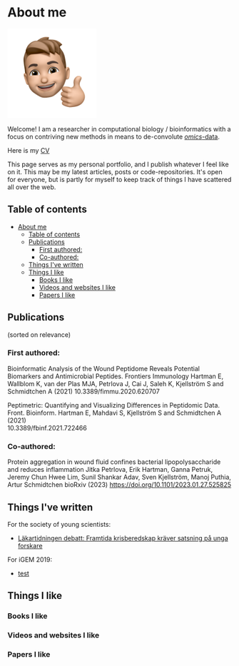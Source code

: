 # About me

<img src="img/memoji.png" alt="me" width="200" style="display:inline-block;margin:auto;"/>

Welcome! I am a researcher in computational biology / bioinformatics with a focus on contriving new methods in means to de-convolute [_omics_-data](https://en.wikipedia.org/wiki/Omics).

Here is my [CV](_docs/CV2023.pdf)

This page serves as my personal portfolio, and I publish whatever I feel like on it. This may be my latest articles, posts or code-repositories. It's open for everyone, but is partly for myself to keep track of things I have scattered all over the web.

## Table of contents

- [About me](#about-me)
  - [Table of contents](#table-of-contents)
  - [Publications ](#publications-)
    - [First authored:](#first-authored)
    - [Co-authored:](#co-authored)
  - [Things I've written ](#things-ive-written-)
  - [Things I like ](#things-i-like-)
    - [Books I like ](#books-i-like-)
    - [Videos and websites I like ](#videos-and-websites-i-like-)
    - [Papers I like ](#papers-i-like-)

## Publications <a name="publications"></a>

(sorted on relevance)

### First authored:

Bioinformatic Analysis of the Wound Peptidome Reveals Potential Biomarkers and Antimicrobial Peptides. Frontiers Immunology
Hartman E, Wallblom K, van der Plas MJA, Petrlova J, Cai J, Saleh K, Kjellström S and Schmidtchen A (2021)
10.3389/fimmu.2020.620707

Peptimetric: Quantifying and Visualizing Differences in Peptidomic Data. Front. Bioinform.
Hartman E, Mahdavi S, Kjellström S and Schmidtchen A (2021)  
10.3389/fbinf.2021.722466

### Co-authored:

Protein aggregation in wound fluid confines bacterial lipopolysaccharide and reduces inflammation
Jitka Petrlova, Erik Hartman, Ganna Petruk, Jeremy Chun Hwee Lim, Sunil Shankar Adav, Sven Kjellström, Manoj Puthia, Artur Schmidtchen
bioRxiv (2023)
https://doi.org/10.1101/2023.01.27.525825

## Things I've written <a name="written">

For the society of young scientists:

- [Läkartidningen debatt: Framtida krisberedskap kräver satsning på unga forskare](https://lakartidningen.se/opinion/debatt/2020/06/framtida-krisberedskap-kraver-satsning-pa-unga-forskare/)

For iGEM 2019:

- [test](/pages/test.md)

## Things I like <a name="likes"></a>

### Books I like <a name="books"></a>

### Videos and websites I like <a name="websites"></a>

### Papers I like <a name="papers"></a>
